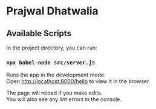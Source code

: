 # Prajwal Dhatwalia

## Available Scripts

In the project directory, you can run:

### `npx babel-node src/server.js`

Runs the app in the development mode.\
Open [http://localhost:8000/hello](http://localhost:8000/hello) to view it in the browser.

The page will reload if you make edits.\
You will also see any lint errors in the console.

